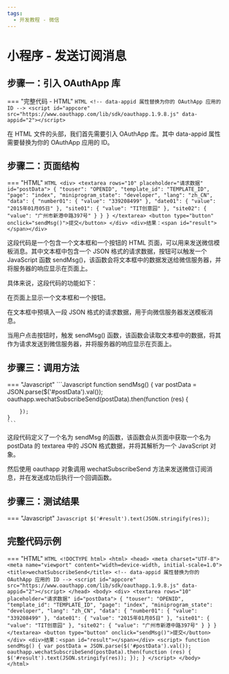 ```yaml
---
tags:
  - 开发教程 - 微信
---
```


# 小程序 - 发送订阅消息


## 步骤一：引入 OAuthApp 库
=== "完整代码 - HTML"
    ```HTML
    <!-- data-appid 属性替换为你的 OAuthApp 应用的 ID -->
    <script id="appcore" src="https://www.oauthapp.com/lib/sdk/oauthapp.1.9.8.js" data-appid="2"></script>
    ```

在 HTML 文件的头部，我们首先需要引入 OAuthApp 库。其中 data-appid 属性需要替换为你的 OAuthApp 应用的 ID。


## 步骤二：页面结构
=== "HTML"
    ```HTML
    <div>
        <textarea rows="10" placeholder="请求数据" id="postData">
            {
                "touser": "OPENID",
                "template_id": "TEMPLATE_ID",
                "page": "index",
                "miniprogram_state": "developer",
                "lang": "zh_CN",
                "data": {
                    "number01": {
                        "value": "339208499"
                    },
                    "date01": {
                        "value": "2015年01月05日"
                    },
                    "site01": {
                        "value": "TIT创意园"
                    },
                    "site02": {
                        "value": "广州市新港中路397号"
                    }
                }
            }
        </textarea>
        <button type="button" onclick="sendMsg()">提交</button>
    </div>
    <div>结果：<span id="result"></span></div>
    ```

这段代码是一个包含一个文本框和一个按钮的 HTML 页面，可以用来发送微信模板消息。其中文本框中包含一个 JSON 格式的请求数据，按钮可以触发一个 JavaScript 函数 sendMsg()，该函数会将文本框中的数据发送给微信服务器，并将服务器的响应显示在页面上。

具体来说，这段代码的功能如下：

在页面上显示一个文本框和一个按钮。

在文本框中预填入一段 JSON 格式的请求数据，用于向微信服务器发送模板消息。

当用户点击按钮时，触发 sendMsg() 函数，该函数会读取文本框中的数据，将其作为请求发送到微信服务器，并将服务器的响应显示在页面上。

## 步骤三：调用方法

=== "Javascript"
    ```Javascript
    function sendMsg() {
        var postData = JSON.parse($('#postData').val());
        oauthapp.wechatSubscribeSend(postData).then(function (res) {
            
        });
    }
    ```

这段代码定义了一个名为 sendMsg 的函数，该函数会从页面中获取一个名为 postData 的 textarea 中的 JSON 格式数据，并将其解析为一个 JavaScript 对象。

然后使用 oauthapp 对象调用 wechatSubscribeSend 方法来发送微信订阅消息，并在发送成功后执行一个回调函数。

## 步骤三：测试结果

=== "Javascript"
    ```Javascript
    $('#result').text(JSON.stringify(res));
    ```




## 完整代码示例

=== "HTML"
    ```HTML
    <!DOCTYPE html>
    <html>
    <head>
        <meta charset="UTF-8">
        <meta name="viewport" content="width=device-width, initial-scale=1.0">
        <title>wechatSubscribeSend</title>
        <!-- data-appid 属性替换为你的 OAuthApp 应用的 ID -->
        <script id="appcore" src="https://www.oauthapp.com/lib/sdk/oauthapp.1.9.8.js" data-appid="2"></script>
    </head>
    <body>
        <div>
            <textarea rows="10" placeholder="请求数据" id="postData">
                {
                    "touser": "OPENID",
                    "template_id": "TEMPLATE_ID",
                    "page": "index",
                    "miniprogram_state": "developer",
                    "lang": "zh_CN",
                    "data": {
                        "number01": {
                            "value": "339208499"
                        },
                        "date01": {
                            "value": "2015年01月05日"
                        },
                        "site01": {
                            "value": "TIT创意园"
                        },
                        "site02": {
                            "value": "广州市新港中路397号"
                        }
                    }
                }
            </textarea>
            <button type="button" onclick="sendMsg()">提交</button>
        </div>
        <div>结果：<span id="result"></span></div>
        <script>
            function sendMsg() {
                var postData = JSON.parse($('#postData').val());
                oauthapp.wechatSubscribeSend(postData).then(function (res) {
                    $('#result').text(JSON.stringify(res));
                });
            }
        </script>
    </body>
    </html>
    ```

